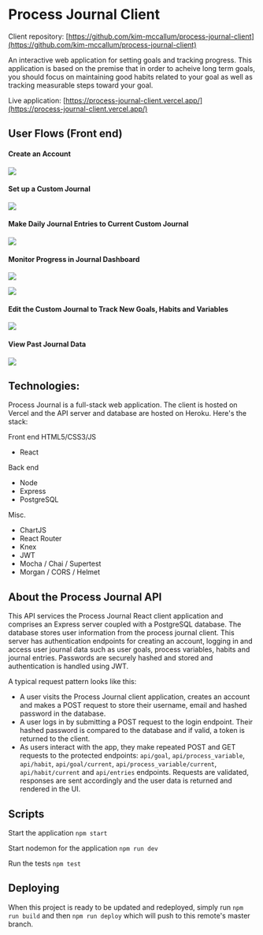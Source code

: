 # Process Journal Client

Client repository: [https://github.com/kim-mccallum/process-journal-client](https://github.com/kim-mccallum/process-journal-client)

An interactive web application for setting goals and tracking progress. This application is based on the premise that in order to acheive long term goals, you should focus on maintaining good habits related to your goal as well as tracking measurable steps toward your goal.

Live application: [https://process-journal-client.vercel.app/](https://process-journal-client.vercel.app/)

## User Flows (Front end)

#### Create an Account

![](images/sign-up.png)

#### Set up a Custom Journal

![](images/journal-setup.png)

#### Make Daily Journal Entries to Current Custom Journal

![](images/Journal-entry.png)

#### Monitor Progress in Journal Dashboard

![](images/dashboard-1.png)

![](images/dashboard-2.png)

#### Edit the Custom Journal to Track New Goals, Habits and Variables

![](images/journal-setup-2.png)

#### View Past Journal Data

![](images/dashboard-3.png)

## Technologies:

Process Journal is a full-stack web application. The client is hosted on Vercel and the API server and database are hosted on Heroku. Here's the stack:

Front end
HTML5/CSS3/JS

- React

Back end

- Node
- Express
- PostgreSQL

Misc.

- ChartJS
- React Router
- Knex
- JWT
- Mocha / Chai / Supertest
- Morgan / CORS / Helmet

## About the Process Journal API

This API services the Process Journal React client application and comprises an Express server coupled with a PostgreSQL database. The database stores user information from the process journal client. This server has authentication endpoints for creating an account, logging in and access user journal data such as user goals, process variables, habits and journal entries. Passwords are securely hashed and stored and authentication is handled using JWT.

A typical request pattern looks like this:

- A user visits the Process Journal client application, creates an account and makes a POST request to store their username, email and hashed password in the database.
- A user logs in by submitting a POST request to the login endpoint. Their hashed password is compared to the database and if valid, a token is returned to the client.
- As users interact with the app, they make repeated POST and GET requests to the protected endpoints: `api/goal`, `api/process_variable`, `api/habit`, `api/goal/current`, `api/process_variable/current`, `api/habit/current` and `api/entries` endpoints. Requests are validated, responses are sent accordingly and the user data is returned and rendered in the UI.

## Scripts

Start the application `npm start`

Start nodemon for the application `npm run dev`

Run the tests `npm test`

## Deploying

When this project is ready to be updated and redeployed, simply run `npm run build` and then `npm run deploy` which will push to this remote's master branch.
